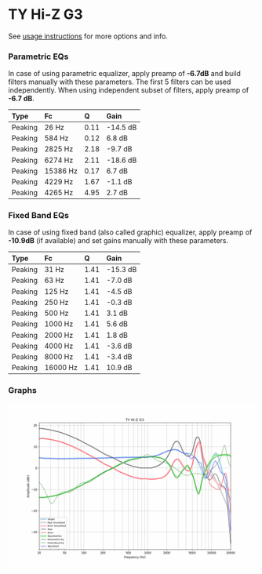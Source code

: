 # TY Hi-Z G3
See [usage instructions](https://github.com/jaakkopasanen/AutoEq#usage) for more options and info.

### Parametric EQs
In case of using parametric equalizer, apply preamp of **-6.7dB** and build filters manually
with these parameters. The first 5 filters can be used independently.
When using independent subset of filters, apply preamp of **-6.7 dB**.

| Type    | Fc       |    Q | Gain     |
|:--------|:---------|:-----|:---------|
| Peaking | 26 Hz    | 0.11 | -14.5 dB |
| Peaking | 584 Hz   | 0.12 | 6.8 dB   |
| Peaking | 2825 Hz  | 2.18 | -9.7 dB  |
| Peaking | 6274 Hz  | 2.11 | -18.6 dB |
| Peaking | 15386 Hz | 0.17 | 6.7 dB   |
| Peaking | 4229 Hz  | 1.67 | -1.1 dB  |
| Peaking | 4265 Hz  | 4.95 | 2.7 dB   |

### Fixed Band EQs
In case of using fixed band (also called graphic) equalizer, apply preamp of **-10.9dB**
(if available) and set gains manually with these parameters.

| Type    | Fc       |    Q | Gain     |
|:--------|:---------|:-----|:---------|
| Peaking | 31 Hz    | 1.41 | -15.3 dB |
| Peaking | 63 Hz    | 1.41 | -7.0 dB  |
| Peaking | 125 Hz   | 1.41 | -4.5 dB  |
| Peaking | 250 Hz   | 1.41 | -0.3 dB  |
| Peaking | 500 Hz   | 1.41 | 3.1 dB   |
| Peaking | 1000 Hz  | 1.41 | 5.6 dB   |
| Peaking | 2000 Hz  | 1.41 | 1.8 dB   |
| Peaking | 4000 Hz  | 1.41 | -3.6 dB  |
| Peaking | 8000 Hz  | 1.41 | -3.4 dB  |
| Peaking | 16000 Hz | 1.41 | 10.9 dB  |

### Graphs
![](./TY%20Hi-Z%20G3.png)